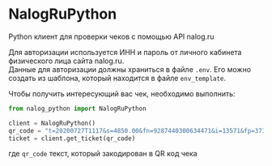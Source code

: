 # NalogRuPython

Python клиент для проверки чеков с помощью API nalog.ru

Для авторизации используется ИНН и пароль от личного кабинета физического лица сайта nalog.ru.  
Данные для авторизации должны храниться в файле `.env`. Его можно создать из шаблона, 
который находится в файле `env_template`.

Чтобы получить интересующий вас чек, необходимо выполнить:
```python
from nalog_python import NalogRuPython

client = NalogRuPython()
qr_code = "t=20200727T1117&s=4850.00&fn=9287440300634471&i=13571&fp=3730902192&n=1"
ticket = client.get_ticket(qr_code)
```

где `qr_code` текст, который закодирован в QR код чека
